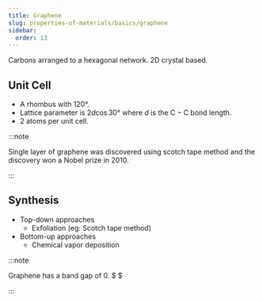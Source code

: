 ```yaml
---
title: Graphene
slug: properties-of-materials/basics/graphene
sidebar:
  order: 13
---
```


Carbons arranged to a hexagonal network. 2D crystal based.

## Unit Cell

- A rhombus with $120°$.
- Lattice parameter is $2d\cos{30}°$ where $d$ is the $\text{C}-\text{C}$ bond
  length.
- 2 atoms per unit cell.

:::note

Single layer of graphene was discovered using scotch tape method and the
discovery won a Nobel prize in 2010.

:::

## Synthesis

- Top-down approaches
  - Exfoliation (eg: Scotch tape method)
- Bottom-up approaches
  - Chemical vapor deposition

:::note

Graphene has a band gap of $0$. $ $

:::
